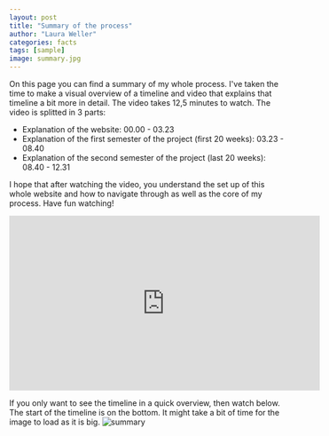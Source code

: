 ```yaml
---
layout: post
title: "Summary of the process"
author: "Laura Weller"
categories: facts
tags: [sample]
image: summary.jpg
---
```


On this page you can find a summary of my whole process. I've taken the time to make a visual overview of a timeline and video that explains that timeline a bit more in detail. The video takes 12,5 minutes to watch. The video is splitted in 3 parts:
- Explanation of the website: 00.00 - 03.23
- Explanation of the first semester of the project (first 20 weeks): 03.23 - 08.40
- Explanation of the second semester of the project (last 20 weeks): 08.40 - 12.31

I hope that after watching the video, you understand the set up of this whole website and how to navigate through as well as the core of my process. Have fun watching!

<iframe width="560" height="315" src="https://www.youtube.com/embed/AKcRZbKEqGo" frameborder="0" allowfullscreen></iframe>

If you only want to see the timeline in a quick overview, then watch below. The start of the timeline is on the bottom. It might take a bit of time for the image to load as it is big.
<img src="./assets/img/summary.jpg" alt="summary">







